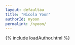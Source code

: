 ```yaml
---
layout: defaultau
title: "Nicola Yoon"
authorId: nyoon
permalink: /nyoon/
---
```

{% include loadAuthor.html %}
<script>
    $(document).ready(function(){
        showAuthorBio('{{ page.authorId }}');
   });
</script>